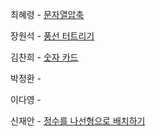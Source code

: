 최혜령 - [문자열압축](https://school.programmers.co.kr/learn/courses/30/lessons/60057)

장원석 - [풍선 터트리기](https://school.programmers.co.kr/learn/courses/30/lessons/68646)

김찬희 - [숫자 카드](https://www.acmicpc.net/problem/10815)

박정환 - 

이다영 - 

신재안 - [정수를 나선형으로 배치하기](https://school.programmers.co.kr/learn/courses/30/lessons/181832)
